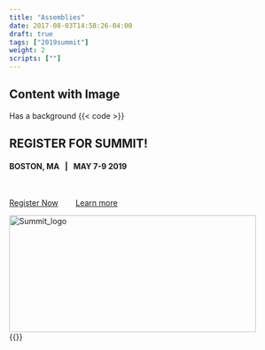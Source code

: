 ```yaml
---
title: "Assemblies"
date: 2017-08-03T14:58:26-04:00
draft: true
tags: ["2019summit"]
weight: 2
scripts: [""]
---
```


## Content with Image

Has a background
{{< code >}}
<section class="assembly-dark assembly-image-left assembly assembly-type-content_with_image has-background" id="assembly-field-sections-9285">
    <div class="container">
        <div class="assembly-content">
            <div class="clearfix text-formatted field field--name-field-content field--type-text-long field--label-hidden field__items">
                <div class="field__item">
                    <h2>REGISTER FOR SUMMIT!</h2>
                    <h4>BOSTON, MA&nbsp; &nbsp;<strong>|</strong>&nbsp; &nbsp;MAY 7-9 2019</h4>
                    <p>&nbsp;</p>
                    <p>
                        <a class="button heavy-cta white" href="https://www.redhat.com/en/summit/2019/?intcmp=701f20000012i8UAAQ">Register Now</a>&nbsp;&nbsp;&nbsp;&nbsp;&nbsp;&nbsp;&nbsp;
                        <a class="button medium-cta white" href="https://developers.redhat.com/blog/2019/03/25/dive-into-developer-focused-sessions-at-red-hat-summit/">Learn more</a>
                    </p>
                </div>
            </div>
        </div>
        <div class="assembly-image">
            <div class="field field--name-field-image field--type-image field--label-hidden field__items">
                <div class="field__item">
                    <img src="/sites/default/files/styles/large/public/RH_Summit_Logo_1color_reverse.png?itok=clzg_jMW" width="445" height="211" alt="Summit_logo" typeof="foaf:Image" class="image-style-large">
                </div>
            </div>
        </div>
    </div>
    <div class="background" style="background-image: url(https://developers.redhat.com/sites/default/files/2019-04/RED%20HAT_SUMMIT_HOMEPAGE_BG-04_1.svg);"></div>
</section>
{{</ code >}}